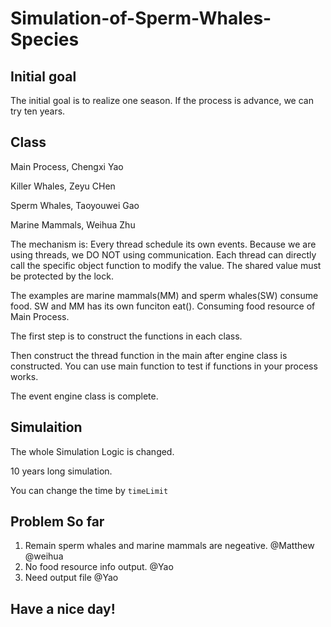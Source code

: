 # Simulation-of-Sperm-Whales-Species

## Initial goal
The initial goal is to realize one season. If the process is advance, we can try ten years.

## Class
Main Process, Chengxi Yao

Killer Whales, Zeyu CHen

Sperm Whales, Taoyouwei Gao

Marine Mammals, Weihua Zhu

The mechanism is:
Every thread schedule its own events. Because we are using threads, we DO NOT using communication. Each thread can 
directly call the specific object function to modify the value. The shared value must be protected by the lock.

The examples are marine mammals(MM) and sperm whales(SW) consume food. SW and MM has its own funciton eat(). Consuming
food resource of Main Process.

The first step is to construct the functions in each class.

Then construct the thread function in the main after engine class is constructed. You can use main function to test if 
functions in your process works.

The event engine class is complete.

## Simulaition

The whole Simulation Logic is changed.

10 years long simulation. 

You can change the time by `timeLimit`

## Problem So far

1. Remain sperm whales and marine mammals are negeative. @Matthew @weihua
2. No food resource info output. @Yao
3. Need output file @Yao

## Have a nice day!

